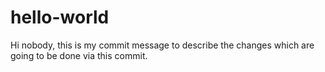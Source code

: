 # hello-world


Hi nobody,
this is my commit message to describe the changes which are going to be done via this commit. 
